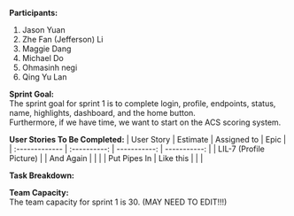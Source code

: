 <b>Participants:</b>
1. Jason Yuan
2. Zhe Fan (Jefferson) Li
3. Maggie Dang
4. Michael Do
5. Ohmasinh negi
6. Qing Yu Lan

<b>Sprint Goal:</b><br>
The sprint goal for sprint 1 is to complete login, profile, endpoints, status, name, highlights, dashboard, and the home button.<br>
Furthermore, if we have time, we want to start on the ACS scoring system.

<b>User Stories To Be Completed:</b>
| User Story     | Estimate     | Assigned to  | Epic         |
| :------------- | :----------: | -----------: | -----------: |
| LIL-7 (Profile Picture)         |   | And Again    |              |
|   | Put Pipes In | Like this \| |              |

<b>Task Breakdown:</b>

<b>Team Capacity:</b><br>
The team capacity for sprint 1 is 30. (MAY NEED TO EDIT!!!)
